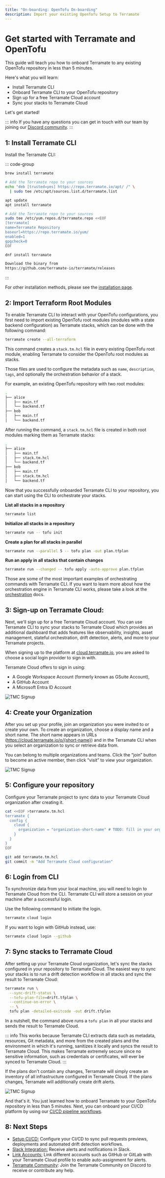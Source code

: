 ```yaml
---
title: "On-boarding: OpenTofu On-boarding"
description: Import your existing OpenTofu Setup to Terramate
---
```


# Get started with Terramate and OpenTofu

This guide will teach you how to onboard Terramate to any existing OpenTofu repository in less than 5 minutes.

Here's what you will learn:
- Install Terramate CLI
- Onboard Terramate CLI to your OpenTofu repository
- Sign up for a free Terramate Cloud account
- Sync your stacks to Terramate Cloud

Let's get started!

::: info
If you have any questions you can get in touch with our team by joining our [Discord community](https://terramate.io/discord).
:::

## 1: Install Terramate CLI

Install the Terramate CLI:

 ::: code-group
```sh [macOS]
brew install terramate
```

```sh [Ubuntu & Debian]
# Add the Terramate repo to your sources
echo "deb [trusted=yes] https://repo.terramate.io/apt/ /" \
  | sudo tee /etc/apt/sources.list.d/terramate.list

apt update
apt install terramate
```

```sh [Fedora & CentOS]
# Add the Terramate repo to your sources
sudo tee /etc/yum.repos.d/terramate.repo <<EOF
[terramate]
name=Terramate Repository
baseurl=https://repo.terramate.io/yum/
enabled=1
gpgcheck=0
EOF

dnf install terramate
```

```txt [Windows]
Download the binary from
https://github.com/terramate-io/terramate/releases
```
:::

For other installation methods, please see the [installation page](../installation.md).

## 2: Import Terraform Root Modules

To enable Terramate CLI to interact with your OpenTofu configurations, you first need to import existing OpenTofu root
modules (modules with a state backend configuration) as Terramate stacks, which can be done with the following command:

```bash
terramate create --all-terraform
```
This command creates a `stack.tm.hcl` file in every existing OpenTofu root module, enabling Terramate to consider the
OpenTofu root modules as stacks.

Those files are used to configure the metadata such as `name`, `description`, `tags`, and optionally the orchestration behavior of a stack.

For example, an existing OpenTofu repository with two root modules:
```bash
.
├── alice
│   ├── main.tf
│   └── backend.tf
├── bob
│   ├── main.tf
│   └── backend.tf

```
After running the command, a `stack.tm.hcl` file is created in both root modules marking them as Terramate stacks:

```bash
.
├── alice
│   ├── main.tf
│   ├── stack.tm.hcl
│   └── backend.tf
├── bob
│   ├── main.tf
│   ├── stack.tm.hcl
│   └── backend.tf
```

Now that you successfully onboarded Terramate CLI to your repository, you can start using the CLI to orchestrate your stacks.

**List all stacks in a repository**

```sh
terramate list
```

**Initialize all stacks in a repository**

```sh
terramate run -- tofu init
```

**Create a plan for all stacks in parallel**

```sh
terramate run --parallel 5 -- tofu plan -out plan.tfplan
```

**Run an apply in all stacks that contain changes**

```sh
terramate run --changed -- tofu apply -auto-approve plan.tfplan
```

Those are some of the most important examples of orchestrating commands with Terramate CLI. If you want to learn more
about how the orchestration engine in Terramate CLI works, please take a look at the [orchestration](../orchestration/index.md) docs.

## 3: Sign-up on Terramate Cloud:

Next, we'll sign up for a free Terramate Cloud account. You can use Terramate CLI to sync your stacks to Terramate Cloud
which provides an additional dashboard that adds features like observability, insights, asset management, stateful orchestration,
drift detection, alerts, and more to your Terramate projects.

When signing up to the platform at [cloud.terramate.io](https://cloud.terramate.io/), you are asked to choose a social login provider to sign in with.

Terramate Cloud offers to sign in using:

- A Google Workspace Account (formerly known as GSuite Account),
- A GitHub Account
- A Microsoft Entra ID Account

![TMC Signup](../assets/tmc-signup.png)

## 4: Create your Organization

After you set up your profile, join an organization you were invited to or create your own. To create an organization,
choose a display name and a short name. The short name appears in URLs (https://cloud.terramate.io/o/{short-name}) and
in the Terramate CLI when you select an organization to sync or retrieve data from.

You can belong to multiple organizations and teams. Click the “join” button to become an active member, then click
“visit” to view your organization.

![TMC Signup](../assets/tmc-create-org.png)

## 5: Configure your repository

Configure your Terramate project to sync data to your Terramate Cloud organization after creating it.

```bash
cat <<EOF >terramate.tm.hcl
terramate {
  config {
    cloud {
      organization = "organization-short-name" # TODO: fill in your org short name
    }
  }
}
EOF

git add terramate.tm.hcl
git commit -m "Add Terramate Cloud configuration"
```

## 6: Login from CLI

To synchronize data from your local machine, you will need to login to Terramate Cloud from the CLI.
Terramate CLI will store a session on your machine after a successful login.

Use the following command to initiate the login.

```bash
terramate cloud login
```
If you want to login with GitHub instead, use:

```bash
terramate cloud login --github
```
## 7: Sync stacks to Terramate Cloud

After setting up your Terramate Cloud organization, let's sync the stacks configured in your repository to Terramate Cloud.
The easiest way to sync your stacks is to run a drift detection workflow in all stacks and sync the result to Terramate Cloud:

```bash
terramate run \
  --sync-drift-status \
  --tofu-plan-file=drift.tfplan \
  --continue-on-error \
  -- \
  tofu plan -detailed-exitcode -out drift.tfplan
```

In a nutshell, the command above runs a `tofu plan` in all your stacks and sends the result to Terramate Cloud.

::: info
This works because Terramate CLI extracts data such as metadata, resources, Git metadata, and more from the created plans
and the environment in which it's running, sanitizes it locally and syncs the result to Terramate Cloud. This makes
Terramate extremely secure since no sensitive information, such as credentials or certificates, will ever be synced to
Terramate Cloud.
:::

If the plans don't contain any changes, Terramate will simply create an inventory of all infrastructure configured in
Terramate Cloud. If the plans changes, Terramate will additionally create drift alerts.

![TMC Signup](../assets/tmc-stacks.png)

And that's it. You just learned how to onboard Terramate to your OpenTofu repository in less than 5 minutes.
Next, you can onboard your CI/CD platform by using our [CI/CD pipeline workflows](../automation/index.md).

## 8: Next Steps

- [Setup CI/CD:](../automation/index.md) Configure your CI/CD to sync pull requests previews, deployments and automated drift detection workflows.
- [Slack Integration:](../../cloud/integrations/slack.md) Receive alerts and notifications in Slack.
- [Link Accounts:](../../cloud/profile/account-linking.md) Link different accounts such as GitHub or GitLab with your Terramate Cloud profile to enable auto-assignment for alerts.
- [Terramate Community](https://terramate.io/discord): Join the Terramate Community on Discord to receive or contribute any help.

